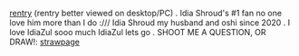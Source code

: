 [rentry](https://rentry.co/idiazul) (rentry better viewed on desktop/PC) . Idia Shroud's #1 fan no one love him more than I do :/// Idia Shroud my husband and oshi since 2020 . I love IdiaZul sooo much IdiaZul lets go . SHOOT ME A QUESTION, OR DRAW!: [strawpage](https://azulmer.straw.page/)
